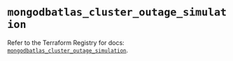 # `mongodbatlas_cluster_outage_simulation`

Refer to the Terraform Registry for docs: [`mongodbatlas_cluster_outage_simulation`](https://registry.terraform.io/providers/mongodb/mongodbatlas/1.35.1/docs/resources/cluster_outage_simulation).
